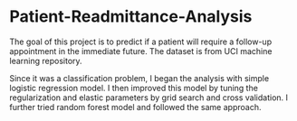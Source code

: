 # Patient-Readmittance-Analysis

The goal of this project is to predict if a patient will require a follow-up appointment in the immediate future.
The dataset is from UCI machine learning repository.

Since it was a classification problem, I began the analysis with simple logistic regression model.
I then improved this model by tuning the regularization and elastic parameters by grid search and cross validation.
I further tried random forest model and followed the same approach.
